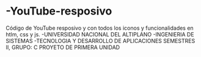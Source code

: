 # -YouTube-resposivo
Código de  YouTube resposivo y con todos los iconos y funcionalidades en htlm, css y js.
-UNIVERSIDAD NACIONAL DEL ALTIPLANO
-INGENIERIA DE SISTEMAS
-TECNOLOGIA Y DESARROLLO DE APLICACIONES
SEMESTRES II, GRUPO: C
PROYETO DE PRIMERA UNIDAD
